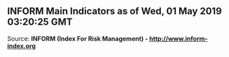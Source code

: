 ## INFORM Main Indicators as of Wed, 01 May 2019 03:20:25 GMT

Source: **INFORM (Index For Risk Management) - http://www.inform-index.org**